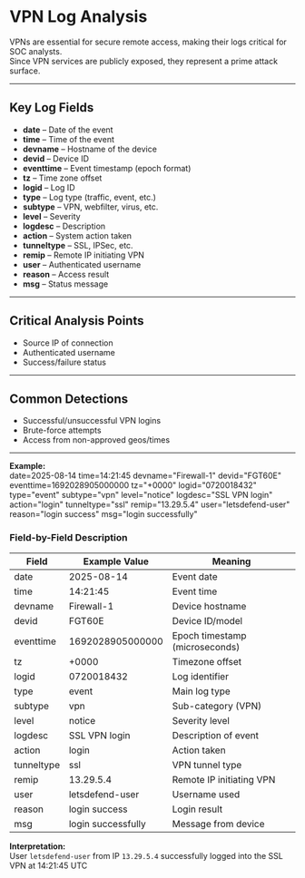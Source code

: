 # VPN Log Analysis

VPNs are essential for secure remote access, making their logs critical for SOC analysts.  
Since VPN services are publicly exposed, they represent a prime attack surface.

---

## Key Log Fields
- **date** – Date of the event
- **time** – Time of the event
- **devname** – Hostname of the device
- **devid** – Device ID
- **eventtime** – Event timestamp (epoch format)
- **tz** – Time zone offset
- **logid** – Log ID
- **type** – Log type (traffic, event, etc.)
- **subtype** – VPN, webfilter, virus, etc.
- **level** – Severity
- **logdesc** – Description
- **action** – System action taken
- **tunneltype** – SSL, IPSec, etc.
- **remip** – Remote IP initiating VPN
- **user** – Authenticated username
- **reason** – Access result
- **msg** – Status message

---

## Critical Analysis Points
- Source IP of connection
- Authenticated username
- Success/failure status

---

## Common Detections
- Successful/unsuccessful VPN logins
- Brute-force attempts
- Access from non-approved geos/times

---

**Example:**  
date=2025-08-14 time=14:21:45 devname="Firewall-1" devid="FGT60E" eventtime=1692028905000000 tz="+0000" logid="0720018432" type="event" subtype="vpn" level="notice" logdesc="SSL VPN login" action="login" tunneltype="ssl" remip="13.29.5.4" user="letsdefend-user" reason="login success" msg="login successfully"

### Field-by-Field Description
| Field         | Example Value         | Meaning |
|---------------|-----------------------|---------|
| date          | 2025-08-14            | Event date |
| time          | 14:21:45              | Event time |
| devname       | Firewall-1            | Device hostname |
| devid         | FGT60E                 | Device ID/model |
| eventtime     | 1692028905000000       | Epoch timestamp (microseconds) |
| tz            | +0000                  | Timezone offset |
| logid         | 0720018432             | Log identifier |
| type          | event                  | Main log type |
| subtype       | vpn                    | Sub-category (VPN) |
| level         | notice                  | Severity level |
| logdesc       | SSL VPN login          | Description of event |
| action        | login                   | Action taken |
| tunneltype    | ssl                     | VPN tunnel type |
| remip         | 13.29.5.4               | Remote IP initiating VPN |
| user          | letsdefend-user         | Username used |
| reason        | login success           | Login result |
| msg           | login successfully      | Message from device |

**Interpretation:**  
User `letsdefend-user` from IP `13.29.5.4` successfully logged into the SSL VPN at 14:21:45 UTC

